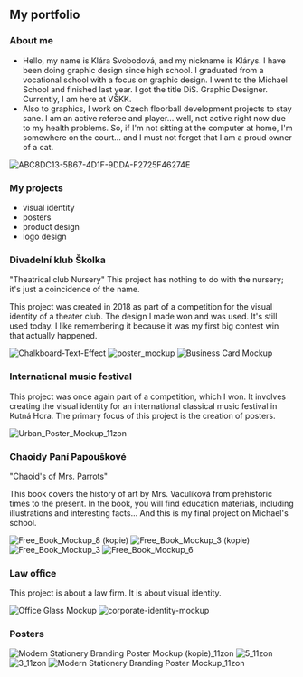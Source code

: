 ## My portfolio
### About me
* Hello, my name is Klára Svobodová, and my nickname is Klárys. I have been doing graphic design since high school. I graduated from a vocational school with a focus on graphic design. I went to the Michael School and finished last year. I got the title DiS. Graphic Designer. Currently, I am here at VŠKK.
* Also to graphics, I work on Czech floorball development projects to stay sane. I am an active referee and player... well, not active right now due to my health problems. So, if I'm not sitting at the computer at home, I'm somewhere on the court... and I must not forget that I am a proud owner of a cat.

![ABC8DC13-5B67-4D1F-9DDA-F2725F46274E](https://github.com/KlaraSvobodova/English-for-designers/assets/152971101/e0154011-6d5c-49cf-8f02-b5aaeed2e1b6)


### My projects 
* visual identity
* posters
* product design 
* logo design


### Divadelní klub Školka
"Theatrical club Nursery"
This project has nothing to do with the nursery; it's just a coincidence of the name.

This project was created in 2018 as part of a competition for the visual identity of a theater club. The design I made won and was used. It's still used today. I like remembering it because it was my first big contest win that actually happened.

![Chalkboard-Text-Effect](https://github.com/KlaraSvobodova/English-for-designers/assets/152971101/5850b7c3-6b22-44dc-b04b-9c53a6d9cc48)
![poster_mockup](https://github.com/KlaraSvobodova/English-for-designers/assets/152971101/143db6e5-3dab-4441-8e3e-c5ecbc3d354d)
![Business Card Mockup](https://github.com/KlaraSvobodova/English-for-designers/assets/152971101/594151bb-9890-454e-aa08-907d3f2ae3dc)


### International music festival
This project was once again part of a competition, which I won. It involves creating the visual identity for an international classical music festival in Kutná Hora. The primary focus of this project is the creation of posters.

![Urban_Poster_Mockup_11zon](https://github.com/KlaraSvobodova/English-for-designers/assets/152971101/7d98bafb-2295-4903-b126-dfbe6b0a36bd)


### Chaoidy Paní Papouškové 
"Chaoid's of Mrs. Parrots"

This book covers the history of art by Mrs. Vaculíková from prehistoric times to the present. In the book, you will find education materials, including illustrations and interesting facts... And this is my final project on Michael's school. 

![Free_Book_Mockup_8 (kopie)](https://github.com/KlaraSvobodova/English-for-designers/assets/152971101/15b0a675-544b-4efa-9823-8a5b6d32ad9a)
![Free_Book_Mockup_3 (kopie)](https://github.com/KlaraSvobodova/English-for-designers/assets/152971101/d93db4c0-1d61-4b58-922d-8ea76d8ac710)
![Free_Book_Mockup_3](https://github.com/KlaraSvobodova/English-for-designers/assets/152971101/4ff4cfd2-1c55-4839-9cb2-5800399c92dc)
![Free_Book_Mockup_6](https://github.com/KlaraSvobodova/English-for-designers/assets/152971101/d71420c9-b14e-49e0-ba2d-74a297d58764)


### Law office 
This project is about a law firm. It is about visual identity.

![Office Glass Mockup](https://github.com/KlaraSvobodova/English-for-designers/assets/152971101/49e4b87c-bdc6-48dd-8278-cbb137cfe7ca)
![corporate-identity-mockup](https://github.com/KlaraSvobodova/English-for-designers/assets/152971101/ee0003ed-46d7-4ade-bbeb-1f651e33f24a)

### Posters

![Modern Stationery Branding Poster Mockup (kopie)_11zon](https://github.com/KlaraSvobodova/English-for-designers/assets/152971101/b304150a-fcac-431f-87b8-c7698cc0a42e)
![5_11zon](https://github.com/KlaraSvobodova/English-for-designers/assets/152971101/610775e7-2806-4a6a-aee3-4ce5321e2eb5)
![3_11zon](https://github.com/KlaraSvobodova/English-for-designers/assets/152971101/1cf5abd3-afc4-4d40-a343-6ed4d1a5c294)
![Modern Stationery Branding Poster Mockup_11zon](https://github.com/KlaraSvobodova/English-for-designers/assets/152971101/7d5c9f6e-1a9c-4866-bebe-74de0024c794)



